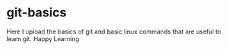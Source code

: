 # git-basics

Here I upload the basics of git and basic linux commands that are useful to learn git. Happy Learning
